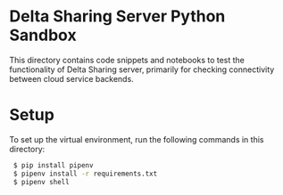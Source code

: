 Delta Sharing Server Python Sandbox
==============================

 This directory contains code snippets and notebooks to test the functionality of Delta Sharing server,
primarily for checking connectivity between cloud service backends.

Setup
==============================

 To set up the virtual environment, run the following commands in this directory:
 
 ```bash
  $ pip install pipenv
  $ pipenv install -r requirements.txt
  $ pipenv shell
 ```
